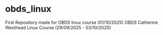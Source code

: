 # obds_linux
First Repository made for OBDS linux course (01/10/2025)
OBDS Catherine Westhead Linux Course (29/09/2025 - 03/10/2025)
